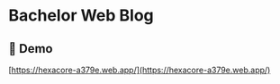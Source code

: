 # Bachelor Web Blog

<h2>🚀 Demo</h2>

[https://hexacore-a379e.web.app/](https://hexacore-a379e.web.app/)
